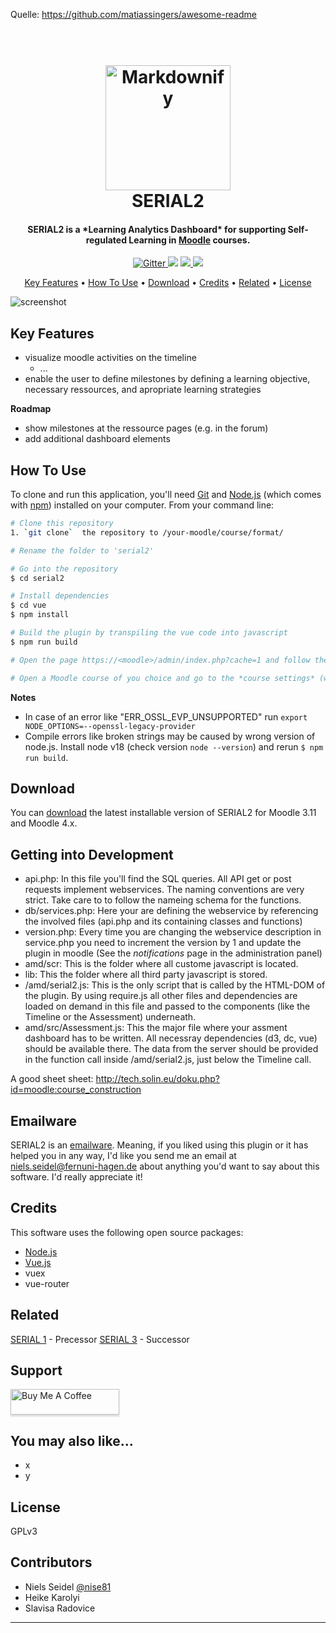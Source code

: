 
Quelle: https://github.com/matiassingers/awesome-readme

<h1 align="center">
  <br>
  <a href="http://www.amitmerchant.com/electron-markdownify"><img src="https://raw.githubusercontent.com/amitmerchant1990/electron-markdownify/master/app/img/markdownify.png" alt="Markdownify" width="200"></a>
  <br>
  SERIAL2
  <br>
</h1>

<h4 align="center">SERIAL2 is a *Learning Analytics Dashboard* for supporting Self-regulated Learning in <a href="http://electron.atom.io" target="_blank">Moodle</a> courses.</h4>

<p align="center">
  <a href="https://badge.fury.io/js/electron-markdownify">
    <img src="https://badge.fury.io/js/electron-markdownify.svg"
         alt="Gitter">
  </a>
  <a href="https://gitter.im/amitmerchant1990/electron-markdownify"><img src="https://badges.gitter.im/amitmerchant1990/electron-markdownify.svg"></a>
  <a href="https://saythanks.io/to/bullredeyes@gmail.com">
      <img src="https://img.shields.io/badge/SayThanks.io-%E2%98%BC-1EAEDB.svg">
  </a>
  <a href="https://www.paypal.me/AmitMerchant">
    <img src="https://img.shields.io/badge/$-donate-ff69b4.svg?maxAge=2592000&amp;style=flat">
  </a>
</p>

<p align="center">
  <a href="#key-features">Key Features</a> •
  <a href="#how-to-use">How To Use</a> •
  <a href="#download">Download</a> •
  <a href="#credits">Credits</a> •
  <a href="#related">Related</a> •
  <a href="#license">License</a>
</p>

![screenshot](https://raw.githubusercontent.com/amitmerchant1990/electron-markdownify/master/app/img/markdownify.gif)

## Key Features

* visualize moodle activities on the timeline
  - ...
* enable the user to define milestones by defining a learning objective, necessary ressources, and apropriate learning strategies

**Roadmap**
* show milestones at the ressource pages (e.g. in the forum)
* add additional dashboard elements


## How To Use

To clone and run this application, you'll need [Git](https://git-scm.com) and [Node.js](https://nodejs.org/en/download/) (which comes with [npm](http://npmjs.com)) installed on your computer. From your command line:

```bash
# Clone this repository
1. `git clone`  the repository to /your-moodle/course/format/

# Rename the folder to 'serial2'

# Go into the repository
$ cd serial2

# Install dependencies
$ cd vue
$ npm install

# Build the plugin by transpiling the vue code into javascript
$ npm run build

# Open the page https://<moodle>/admin/index.php?cache=1 and follow the install instructions for the plugin.

# Open a Moodle course of you choice and go to the *course settings* (watch out for the littel cog-icon). Set the 'course format' to 'SERIAL 2'.

```

**Notes**
* In case of an error like "ERR_OSSL_EVP_UNSUPPORTED" run `export NODE_OPTIONS=--openssl-legacy-provider`
* Compile errors like broken strings may be caused by wrong version of node.js. Install node v18 (check version `node --version`) and rerun `$ npm run build`.


## Download

You can [download](https://github.com/amitmerchant1990/electron-markdownify/releases/tag/lates) the latest installable version of SERIAL2 for Moodle 3.11 and Moodle 4.x.

## Getting into Development

- api.php: In this file you'll find the SQL queries. All API get or post requests implement  webservices. The naming conventions are very strict. Take care to to follow the nameing schema for the functions. 
- db/services.php: Here your are defining the webservice by referencing the involved files (api.php and its containing classes and functions)
- version.php: Every time you are changing the webservice description in service.php you need to increment the version by 1 and update the plugin in moodle (See the *notifications* page in the administration panel)
- amd/scr: This is the folder where all custome javascript is located.
- lib: This the folder where all third party javascript is stored.
- /amd/serial2.js: This is the only script that is called by the HTML-DOM of the plugin. By using require.js all other files and dependencies are loaded on demand in this file and passed to the components (like the Timeline or the Assessment) underneath.
- amd/src/Assessment.js: This the major file where your assment dashboard has to be written. All necessray dependencies (d3, dc, vue) should be available there. The data from the server should be provided in the function call inside /amd/serial2.js, just below the Timeline call.

A good sheet sheet: http://tech.solin.eu/doku.php?id=moodle:course_construction


## Emailware

SERIAL2 is an [emailware](https://en.wiktionary.org/wiki/emailware). Meaning, if you liked using this plugin or it has helped you in any way, I'd like you send me an email at <niels.seidel@fernuni-hagen.de> about anything you'd want to say about this software. I'd really appreciate it!

## Credits

This software uses the following open source packages:

- [Node.js](https://nodejs.org/)
- [Vue.js](https://vuejs.org/)
- vuex
- vue-router

## Related

[SERIAL 1](https://github.com/catalparesearch/serial/serial1) - Precessor
[SERIAL 3](https://github.com/catalparesearch/serial/serial1) - Successor

## Support

<a href="https://www.buymeacoffee.com/5Zn8Xh3l9" target="_blank"><img src="https://www.buymeacoffee.com/assets/img/custom_images/purple_img.png" alt="Buy Me A Coffee" style="height: 41px !important;width: 174px !important;box-shadow: 0px 3px 2px 0px rgba(190, 190, 190, 0.5) !important;-webkit-box-shadow: 0px 3px 2px 0px rgba(190, 190, 190, 0.5) !important;" ></a>


## You may also like...

* x
* y

## License

GPLv3


## Contributors
* Niels Seidel [@nise81](https://twitter.com/nise81)
* Heike Karolyi
* Slavisa Radovice

---




